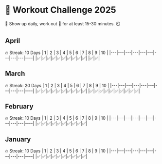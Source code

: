 # 💪 Workout Challenge 2025
📅 Show up daily, work out 💪 for at least 15-30 minutes. ⏲️

## April
🔥 Streak: 10 Days
| 1 | 2 | 3 | 4 | 5 | 6 | 7 | 8 | 9 | 10 |
|---|---|---|---|---|---|---|---|---|----|
|✅|✅|✅|✅|✅|✅|✅|✅|✅|✅|
|✅|✅|

## March
🔥 Streak: 20 Days
| 1 | 2 | 3 | 4 | 5 | 6 | 7 | 8 | 9 | 10 |
|---|---|---|---|---|---|---|---|---|----|
|✅|✅|✅|✅|✅|✅|✅|✅|✅|✅|
|✅|✅|✅|✅|✅|✅|✅|✅|✅|✅|

## February
🔥 Streak: 10 Days
| 1 | 2 | 3 | 4 | 5 | 6 | 7 | 8 | 9 | 10 |
|---|---|---|---|---|---|---|---|---|----|
|✅|✅|✅|✅|✅|✅|✅|✅|✅|✅|

## January
🔥 Streak: 10 Days
| 1 | 2 | 3 | 4 | 5 | 6 | 7 | 8 | 9 | 10 |
|---|---|---|---|---|---|---|---|---|----|
|✅|✅|✅|✅|✅|✅|✅|✅|✅|✅|
